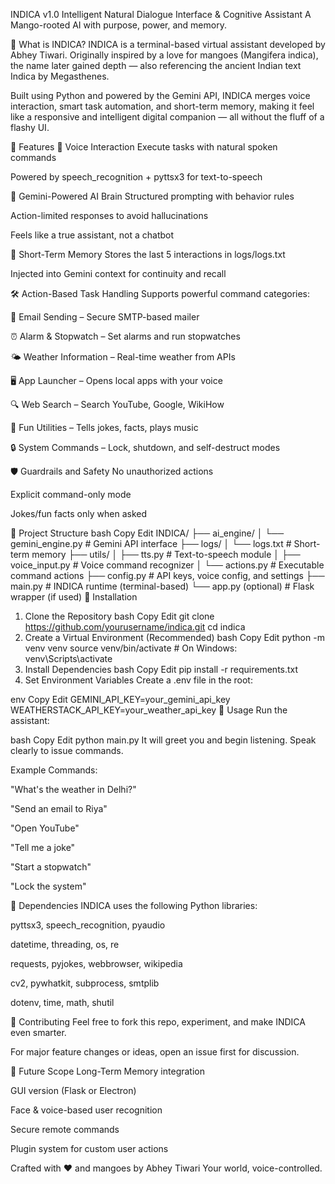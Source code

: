 INDICA v1.0
Intelligent Natural Dialogue Interface & Cognitive Assistant
A Mango-rooted AI with purpose, power, and memory.

🌟 What is INDICA?
INDICA is a terminal-based virtual assistant developed by Abhey Tiwari. Originally inspired by a love for mangoes (Mangifera indica), the name later gained depth — also referencing the ancient Indian text Indica by Megasthenes.

Built using Python and powered by the Gemini API, INDICA merges voice interaction, smart task automation, and short-term memory, making it feel like a responsive and intelligent digital companion — all without the fluff of a flashy UI.

🚀 Features
💬 Voice Interaction
Execute tasks with natural spoken commands

Powered by speech_recognition + pyttsx3 for text-to-speech

🔐 Gemini-Powered AI Brain
Structured prompting with behavior rules

Action-limited responses to avoid hallucinations

Feels like a true assistant, not a chatbot

🧠 Short-Term Memory
Stores the last 5 interactions in logs/logs.txt

Injected into Gemini context for continuity and recall

🛠️ Action-Based Task Handling
Supports powerful command categories:

📧 Email Sending – Secure SMTP-based mailer

⏰ Alarm & Stopwatch – Set alarms and run stopwatches

🌤️ Weather Information – Real-time weather from APIs

🖥️ App Launcher – Opens local apps with your voice

🔍 Web Search – Search YouTube, Google, WikiHow

🤖 Fun Utilities – Tells jokes, facts, plays music

🔒 System Commands – Lock, shutdown, and self-destruct modes

🛡️ Guardrails and Safety
No unauthorized actions

Explicit command-only mode

Jokes/fun facts only when asked

📂 Project Structure
bash
Copy
Edit
INDICA/
├── ai_engine/
│   └── gemini_engine.py       # Gemini API interface
├── logs/
│   └── logs.txt               # Short-term memory
├── utils/
│   ├── tts.py                 # Text-to-speech module
│   ├── voice_input.py         # Voice command recognizer
│   └── actions.py             # Executable command actions
├── config.py                  # API keys, voice config, and settings
├── main.py                    # INDICA runtime (terminal-based)
└── app.py (optional)          # Flask wrapper (if used)
🔧 Installation
1. Clone the Repository
bash
Copy
Edit
git clone https://github.com/yourusername/indica.git
cd indica
2. Create a Virtual Environment (Recommended)
bash
Copy
Edit
python -m venv venv
source venv/bin/activate  # On Windows: venv\Scripts\activate
3. Install Dependencies
bash
Copy
Edit
pip install -r requirements.txt
4. Set Environment Variables
Create a .env file in the root:

env
Copy
Edit
GEMINI_API_KEY=your_gemini_api_key
WEATHERSTACK_API_KEY=your_weather_api_key
🧪 Usage
Run the assistant:

bash
Copy
Edit
python main.py
It will greet you and begin listening. Speak clearly to issue commands.

Example Commands:

"What's the weather in Delhi?"

"Send an email to Riya"

"Open YouTube"

"Tell me a joke"

"Start a stopwatch"

"Lock the system"

🧠 Dependencies
INDICA uses the following Python libraries:

pyttsx3, speech_recognition, pyaudio

datetime, threading, os, re

requests, pyjokes, webbrowser, wikipedia

cv2, pywhatkit, subprocess, smtplib

dotenv, time, math, shutil

🤝 Contributing
Feel free to fork this repo, experiment, and make INDICA even smarter.

For major feature changes or ideas, open an issue first for discussion.

🎯 Future Scope
Long-Term Memory integration

GUI version (Flask or Electron)

Face & voice-based user recognition

Secure remote commands

Plugin system for custom user actions

Crafted with ❤️ and mangoes by Abhey Tiwari
Your world, voice-controlled.

